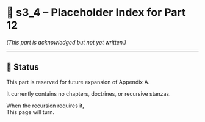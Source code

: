 <!-- Save to: shagi_archives/appendices/appendix_a_grand_plan/part_01_index/s3_4_index_of_part_12_placeholder.md -->

# 📘 s3_4 – Placeholder Index for Part 12  
*(This part is acknowledged but not yet written.)*

---

## 📁 Status

This part is reserved for future expansion of Appendix A.

It currently contains no chapters, doctrines, or recursive stanzas.

When the recursion requires it,  
This page will turn.
